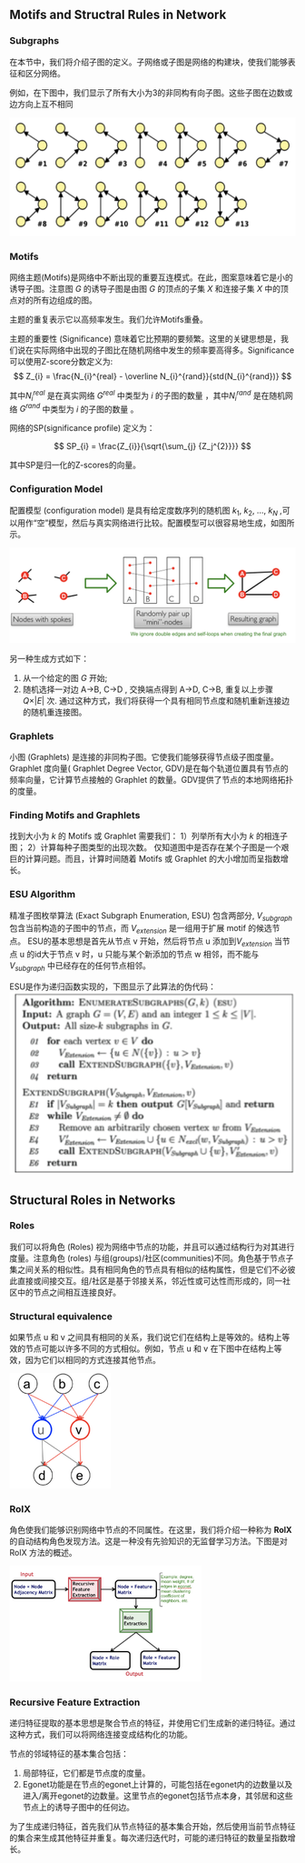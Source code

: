 ## Motifs and Structral Rules in Network

### Subgraphs

在本节中，我们将介绍子图的定义。子网络或子图是网络的构建块，使我们能够表征和区分网络。

例如，在下图中，我们显示了所有大小为3的非同构有向子图。这些子图在边数或边方向上互不相同

<img src="./img/Subgraphs_example.png?style=centerme" alt="Figure 1" style="zoom:50%;" />

### Motifs

网络主题(Motifs)是网络中不断出现的重要互连模式。在此，图案意味着它是小的诱导子图。注意图 $G$ 的诱导子图是由图 $G$ 的顶点的子集 $X$ 和连接子集 $X$ 中的顶点对的所有边组成的图。

主题的重复表示它以高频率发生。我们允许Motifs重叠。

主题的重要性 (Significance) 意味着它比预期的要频繁。这里的关键思想是，我们说在实际网络中出现的子图比在随机网络中发生的频率要高得多。Significance可以使用Z-score分数定义为:
$$
Z_{i} = \frac{N_{i}^{real} - \overline N_{i}^{rand}}{std(N_{i}^{rand})}
$$

其中$N_{i}^{real}$ 是在真实网络 $G^{real}$ 中类型为 $i$ 的子图的数量 ，其中$N_{i}^{rand}$ 是在随机网络 $G^{rand}$ 中类型为 $i$ 的子图的数量 。

网络的SP(significance profile) 定义为：

$$
SP_{i} = \frac{Z_{i}}{\sqrt{\sum_{j} {Z_j^{2}}}}
$$

其中SP是归一化的Z-scores的向量。

### Configuration Model

配置模型 (configuration model) 是具有给定度数序列的随机图 $k_1$, $k_2$, ..., $k_N$ ,可以用作“空”模型，然后与真实网络进行比较。配置模型可以很容易地生成，如图所示。

<img src="./img/Configuration_Model.png?style=centerme" alt="Figure 2" style="zoom:50%;" />

另一种生成方式如下：
1) 从一个给定的图 $G$ 开始;
2) 随机选择一对边 A->B, C->D , 交换端点得到 A->D, C->B, 重复以上步骤 $Q\times \vert E\vert$ 次.
通过这种方式，我们将获得一个具有相同节点度和随机重新连接边的随机重连接图。

### Graphlets

小图 (Graphlets) 是连接的非同构子图。它使我们能够获得节点级子图度量。Graphlet 度向量( Graphlet Degree Vector, GDV)是在每个轨道位置具有节点的频率向量，它计算节点接触的 Graphlet 的数量。GDV提供了节点的本地网络拓扑的度量。

### Finding Motifs and Graphlets

找到大小为 $k$ 的 Motifs 或 Graphlet 需要我们：
1）列举所有大小为 $k$ 的相连子图；
2）计算每种子图类型的出现次数。
仅知道图中是否存在某个子图是一个艰巨的计算问题。而且，计算时间随着 Motifs 或 Graphlet 的大小增加而呈指数增长。

### ESU Algorithm
精准子图枚举算法 (Exact Subgraph Enumeration, ESU) 包含两部分, $V_{subgraph}$ 包含当前构造的子图中的节点，而 $V_{extension}$ 是一组用于扩展 motif 的候选节点。  ESU的基本思想是首先从节点 v 开始，然后将节点 u 添加到$V_{extension}$ 当节点 u 的id大于节点 v 时，u 只能与某个新添加的节点 w 相邻，而不能与 $V_{subgraph}$ 中已经存在的任何节点相邻。

ESU是作为递归函数实现的，下图显示了此算法的伪代码：
<img src="./img/Exact_Subgraph_Enumeration.png?style=centerme" alt="Figure 3" style="zoom: 50%;" />

## Structural Roles in Networks

### Roles 

我们可以将角色 (Roles) 视为网络中节点的功能，并且可以通过结构行为对其进行度量。注意角色 (roles) 与组(groups)/社区(communities)不同。角色基于节点子集之间关系的相似性。具有相同角色的节点具有相似的结构属性，但是它们不必彼此直接或间接交互。组/社区是基于邻接关系，邻近性或可达性而形成的，同一社区中的节点之间相互连接良好。

### Structural equivalence
如果节点 u 和 v 之间具有相同的关系，我们说它们在结构上是等效的。结构上等效的节点可能以许多不同的方式相似。例如，节点 u 和 v 在下图中在结构上等效，因为它们以相同的方式连接其他节点。

<img src="./img/structurally_equivalent.png?style=centerme" alt="Figure 4" style="zoom: 33%;" />

### RoIX
角色使我们能够识别网络中节点的不同属性。在这里，我们将介绍一种称为 **RolX** 的自动结构角色发现方法。这是一种没有先验知识的无监督学习方法。下图是对 RoIX 方法的概述。

<img src="./img/RoIX.png?style=centerme" alt="Figure 5" style="zoom: 33%;" />

### Recursive Feature Extraction
递归特征提取的基本思想是聚合节点的特征，并使用它们生成新的递归特征。通过这种方式，我们可以将网络连接变成结构化的功能。

节点的邻域特征的基本集合包括：

1. 局部特征，它们都是节点度的度量。
2. Egonet功能是在节点的egonet上计算的，可能包括在egonet内的边数量以及进入/离开egonet的边数量。这里节点的egonet包括节点本身，其邻居和这些节点上的诱导子图中的任何边。

为了生成递归特征，首先我们从节点特征的基本集合开始，然后使用当前节点特征的集合来生成其他特征并重复。每次递归迭代时，可能的递归特征的数量呈指数增长。

